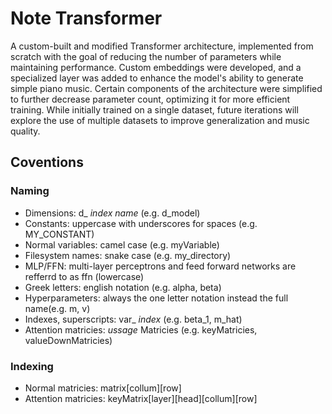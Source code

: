 # Note Transformer
A custom-built and modified Transformer architecture, implemented from scratch with the goal of reducing the number of parameters while maintaining performance. Custom embeddings were developed, and a specialized layer was added to enhance the model's ability to generate simple piano music. Certain components of the architecture were simplified to further decrease parameter count, optimizing it for more efficient training. While initially trained on a single dataset, future iterations will explore the use of multiple datasets to improve generalization and music quality.

## Coventions

### Naming
* Dimensions: d_ _index name_ (e.g. d_model)
* Constants: uppercase with underscores for spaces (e.g. MY_CONSTANT)
* Normal variables: camel case (e.g. myVariable)
* Filesystem names: snake case (e.g. my_directory)
* MLP/FFN: multi-layer perceptrons and feed forward networks are refferrd to as ffn (lowercase)
* Greek letters: english notation (e.g. alpha, beta)
* Hyperparameters: always the one letter notation instead the full name(e.g. m, v)
* Indexes, superscripts: var_ _index_ (e.g. beta_1, m_hat)
* Attention matricies: _ussage_ Matricies (e.g. keyMatricies, valueDownMatricies)
### Indexing
* Normal matricies: matrix[collum][row]
* Attention matricies: keyMatrix[layer][head][collum][row]
